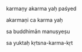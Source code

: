 karmaṇy akarma yaḥ paśyed

akarmaṇi ca karma yaḥ

sa buddhimān manuṣyeṣu

sa yuktaḥ kṛtsna-karma-kṛt